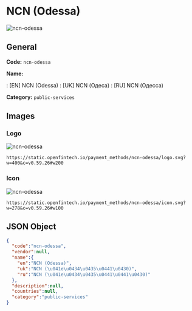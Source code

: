 
# NCN (Odessa) 
![ncn-odessa](https://static.openfintech.io/payment_methods/ncn-odessa/logo.svg?w=400&c=v0.59.26#w200)  

## General 
**Code:** `ncn-odessa` 
 
**Name:** 
 
:	[EN] NCN (Odessa) 
:	[UK] NCN (Одеса) 
:	[RU] NCN (Одесса) 
 
**Category:** `public-services` 
 

## Images 

### Logo 
![ncn-odessa](https://static.openfintech.io/payment_methods/ncn-odessa/logo.svg?w=400&c=v0.59.26#w200)  

```
https://static.openfintech.io/payment_methods/ncn-odessa/logo.svg?w=400&c=v0.59.26#w200
```  

### Icon 
![ncn-odessa](https://static.openfintech.io/payment_methods/ncn-odessa/icon.svg?w=278&c=v0.59.26#w100)  

```
https://static.openfintech.io/payment_methods/ncn-odessa/icon.svg?w=278&c=v0.59.26#w100
```  

## JSON Object 

```json
{
  "code":"ncn-odessa",
  "vendor":null,
  "name":{
    "en":"NCN (Odessa)",
    "uk":"NCN (\u041e\u0434\u0435\u0441\u0430)",
    "ru":"NCN (\u041e\u0434\u0435\u0441\u0441\u0430)"
  },
  "description":null,
  "countries":null,
  "category":"public-services"
}
```  

